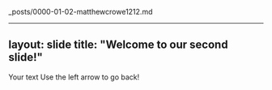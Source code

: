 _posts/0000-01-02-matthewcrowe1212.md

---
layout: slide
title: "Welcome to our second slide!"
---
Your text
Use the left arrow to go back!
